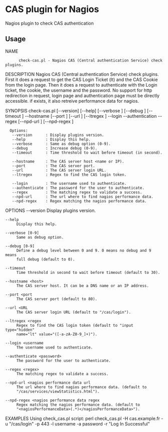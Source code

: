 
# CAS plugin for Nagios

Nagios plugin to check CAS authentication

## Usage

NAME
```
      check-cas.pl - Nagios CAS (Central authentication Service) check plugins.
```

DESCRIPTION
      Nagios CAS (Central authentication Service) check plugins. First it does
    a request to get the CAS Login Ticket (lt) and the CAS Cookie from the login
    page. Then it does a request to authenticate with the Login ticket, the
    cookie, the username and the password. No support for http redirection in
    request, login page and authentication page must be directly accessible. if
    exists, it also retreive performance data for nagios.

SYNOPSIS
      check-cas.pl [--version] [--help] [--verbose <level>] [--debug <level>]
                   [--timeout <threshold> ] --hostname <host> [--port <port>]
                   [--url <URL>] [--ltregex <regex>] --login <username>
                   --authentication <password> --regex <regex>
                   [--npd-url <nagios performance data url>]
                   [--npd-regex <nagios performance data regex>]

      Options:
       --version      : Display plugins version.
       --help         : Display this help.
       --verbose      : Same as debug option (0-9).
       --debug        : Increase debug (0-9).
       --timeout      : Time threshold to wait before timeout (in second).

       --hostname     : The CAS server host <name or IP).
       --port         : The CAS server port.
       --url          : The CAS server login URL.
       --ltregex      : Regex to find the CAS login token.

       --login        : The username used to authenticate.
       --authenticate : The password for the user to authenticate.
       --regex        : The matching regex to validate a success.
       --npd-url      : The url where to find nagios performance data.
       --npd-regex    : Regex matching the nagios performance data.

OPTIONS
    --version
         Display plugins version.

    --help
         Display this help.

    --verbose [0-9]
         Same as debug option.

    --debug [0-9]
         Define a debug level between 0 and 9. 0 means no debug and 9 means
         full debug (default to 0).

    --timeout
         Time threshold in second to wait before timeout (default to 30).

    --hostname <host>
         The CAS server host. It can be a DNS name or an IP address.

    --port <port
         The CAS server port (default to 80).

    --url <URL
         The CAS server login URL (default to "/cas/login").

    --ltregex <regex
         Regex to find the CAS login token (default to "input type="hidden"
         name="lt" value="([-a-zA-Z0-9_]+)").

    --login <username
         The username used to authenticate.

    --authenticate <password>
         The password for the user to authenticate.

    --regex <regex>
         The matching regex to validate a success.

    --npd-url <nagios performance data url
         The url where to find nagios performance data. (default to
         "/cas/services/viewStatistics.html").

    --npd-regex <nagios performance data regex
         Regex matching the nagios performance data. (default to
         "<nagiosPerformanceData>(.*)</nagiosPerformanceData>").

EXAMPLES
      Using check_cas.pl script:
    perl check_cas.pl -H cas.example.fr -u "/cas/login" -p 443
    -l username -a password -r "Log In Successful"

